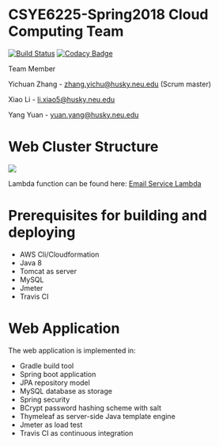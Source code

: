 # CSYE6225-Spring2018 Cloud Computing Team

[![Build Status](https://travis-ci.com/YichuanZhang/csye6225-spring2018.svg?token=tKA3sSWpCQ9Gbyx5A8dJ&branch=master)](https://travis-ci.com/YichuanZhang/csye6225-spring2018)
[![Codacy Badge](https://api.codacy.com/project/badge/Grade/36cbec36e60049c39a1c9319714b8dee)](https://www.codacy.com/app/YichuanZhang/csye6225-spring2018?utm_source=github.com&amp;utm_medium=referral&amp;utm_content=YichuanZhang/csye6225-spring2018&amp;utm_campaign=Badge_Grade)
<p>Team Member<p>

Yichuan Zhang  -  zhang.yichu@husky.neu.edu (Scrum master)

Xiao Li  -  li.xiao5@husky.neu.edu

Yang Yuan  -  yuan.yang@husky.neu.edu

# Web Cluster Structure
<img src="https://spring2018.csye6225.com/assignments/A09.png"></a>

Lambda function can be found here: <a href="https://github.com/YichuanZhang/csye6225-spring2018-lambda">Email Service Lambda</a>

# Prerequisites for building and deploying
<ul>
  <li>AWS Cli/Cloudformation</li>
  <li>Java 8</li>
  <li>Tomcat as server</li>
  <li>MySQL</li>
  <li>Jmeter</li>
  <li>Travis CI</li>
</ul>

# Web Application
<p>The web application is implemented in:</p>
<ul>
  <li>Gradle build tool</li>
  <li>Spring boot application</li>
  <li>JPA repository model</li>
  <li>MySQL database as storage</li>
  <li>Spring security</li>
  <li> BCrypt password hashing scheme with salt</li>
  <li>Thymeleaf as server-side Java template engine</li>
  <li>Jmeter as load test</li>
  <li>Travis CI as continuous integration</li>
